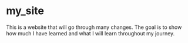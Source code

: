 # my_site
 This is a website that will go through many changes.
 The goal is to show how much I have learned and
 what I will learn throughout my journey.
